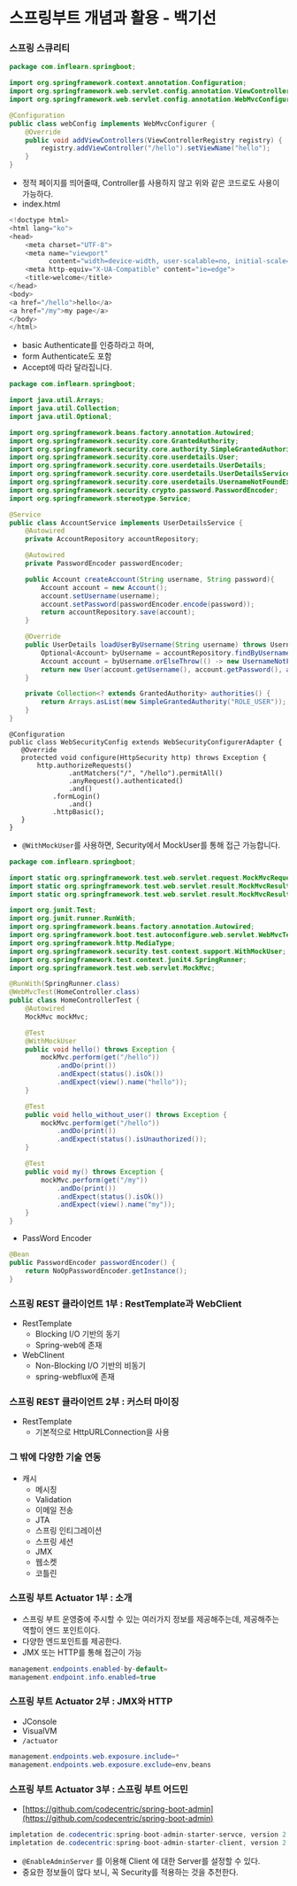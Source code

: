 # 스프링부트 개념과 활용 - 백기선

### 스프링 스큐리티

```java
package com.inflearn.springboot;

import org.springframework.context.annotation.Configuration;
import org.springframework.web.servlet.config.annotation.ViewControllerRegistry;
import org.springframework.web.servlet.config.annotation.WebMvcConfigurer;

@Configuration
public class webConfig implements WebMvcConfigurer {
    @Override
    public void addViewControllers(ViewControllerRegistry registry) {
        registry.addViewController("/hello").setViewName("hello");
    }
}
```

- 정적 페이지를 띄어줄때, Controller를 사용하지 않고 위와 같은 코드로도 사용이 가능하다.
- index.html

```java
<!doctype html>
<html lang="ko">
<head>
    <meta charset="UTF-8">
    <meta name="viewport"
          content="width=device-width, user-scalable=no, initial-scale=1.0, maximum-scale=1.0, minimum-scale=1.0">
    <meta http-equiv="X-UA-Compatible" content="ie=edge">
    <title>welcome</title>
</head>
<body>
<a href="/hello">hello</a>
<a href="/my">my page</a>
</body>
</html>
```

- basic Authenticate를 인증하라고 하며,
- form Authenticate도 포함
- Accept에 따라 달라집니다.

```java
package com.inflearn.springboot;

import java.util.Arrays;
import java.util.Collection;
import java.util.Optional;

import org.springframework.beans.factory.annotation.Autowired;
import org.springframework.security.core.GrantedAuthority;
import org.springframework.security.core.authority.SimpleGrantedAuthority;
import org.springframework.security.core.userdetails.User;
import org.springframework.security.core.userdetails.UserDetails;
import org.springframework.security.core.userdetails.UserDetailsService;
import org.springframework.security.core.userdetails.UsernameNotFoundException;
import org.springframework.security.crypto.password.PasswordEncoder;
import org.springframework.stereotype.Service;

@Service
public class AccountService implements UserDetailsService {
    @Autowired
    private AccountRepository accountRepository;

    @Autowired
    private PasswordEncoder passwordEncoder;

    public Account createAccount(String username, String password){
        Account account = new Account();
        account.setUsername(username);
        account.setPassword(passwordEncoder.encode(password));
        return accountRepository.save(account);
    }

    @Override
    public UserDetails loadUserByUsername(String username) throws UsernameNotFoundException {
        Optional<Account> byUsername = accountRepository.findByUsername(username);
        Account account = byUsername.orElseThrow(() -> new UsernameNotFoundException(""));
        return new User(account.getUsername(), account.getPassword(), authorities());
    }

    private Collection<? extends GrantedAuthority> authorities() {
        return Arrays.asList(new SimpleGrantedAuthority("ROLE_USER"));
    }
}
```

```
@Configuration
public class WebSecurityConfig extends WebSecurityConfigurerAdapter {
   @Override
   protected void configure(HttpSecurity http) throws Exception {
       http.authorizeRequests()
               .antMatchers("/", "/hello").permitAll()
               .anyRequest().authenticated()
               .and()
           .formLogin()
               .and()
           .httpBasic();
   }
}
```

- `@WithMockUser`를 사용하면, Security에서 MockUser를 통해 접근 가능합니다.

```java
package com.inflearn.springboot;

import static org.springframework.test.web.servlet.request.MockMvcRequestBuilders.*;
import static org.springframework.test.web.servlet.result.MockMvcResultHandlers.*;
import static org.springframework.test.web.servlet.result.MockMvcResultMatchers.*;

import org.junit.Test;
import org.junit.runner.RunWith;
import org.springframework.beans.factory.annotation.Autowired;
import org.springframework.boot.test.autoconfigure.web.servlet.WebMvcTest;
import org.springframework.http.MediaType;
import org.springframework.security.test.context.support.WithMockUser;
import org.springframework.test.context.junit4.SpringRunner;
import org.springframework.test.web.servlet.MockMvc;

@RunWith(SpringRunner.class)
@WebMvcTest(HomeController.class)
public class HomeControllerTest {
    @Autowired
    MockMvc mockMvc;

    @Test
    @WithMockUser
    public void hello() throws Exception {
        mockMvc.perform(get("/hello"))
            .andDo(print())
            .andExpect(status().isOk())
            .andExpect(view().name("hello"));
    }

    @Test
    public void hello_without_user() throws Exception {
        mockMvc.perform(get("/hello"))
            .andDo(print())
            .andExpect(status().isUnauthorized());
    }

    @Test
    public void my() throws Exception {
        mockMvc.perform(get("/my"))
            .andDo(print())
            .andExpect(status().isOk())
            .andExpect(view().name("my"));
    }
}
```

- PassWord Encoder

```java
@Bean
public PasswordEncoder passwordEncoder() {
	return NoOpPasswordEncoder.getInstance();
}
```

### 스프링 REST 클라이언트 1부 : RestTemplate과 WebClient

- RestTemplate
    - Blocking I/O 기반의 동기
    - Spring-web에 존재
- WebClinent
    - Non-Blocking I/O 기반의 비동기
    - spring-webflux에 존재

### 스프링 REST 클라이언트 2부 : 커스터 마이징

- RestTemplate
    - 기본적으로 HttpURLConnection을 사용

### 그 밖에 다양한 기술 연동

- 캐시
    - 메시징
    - Validation
    - 이메일 전송
    - JTA
    - 스프링 인티그레이션
    - 스프링 세션
    - JMX
    - 웹소켓
    - 코틀린

### 스프링 부트 Actuator 1부 : 소개

- 스프링 부트 운영중에 주시할 수 있는 여러가지 정보를 제공해주는데, 제공해주는 역할이 엔드 포인트이다.
- 다양한 엔드포인트를 제공한다.
- JMX 또는 HTTP를 통해 접근이 가능

```java
management.endpoints.enabled-by-default=
management.endpoint.info.enabled=true
```

### 스프링 부트 Actuator 2부 : JMX와 HTTP

- JConsole
- VisualVM
- `/actuator`

```java
management.endpoints.web.exposure.include=*
management.endpoints.web.exposure.exclude=env,beans
```

### 스프링 부트 Actuator 3부 : 스프링 부트 어드민

- [https://github.com/codecentric/spring-boot-admin](https://github.com/codecentric/spring-boot-admin)

```java
impletation de.codecentric:spring-boot-admin-starter-servce, version 2.0.1
impletation de.codecentric:spring-boot-admin-starter-client, version 2.0.1
```

- `@EnableAdminServer` 를 이용해 Client 에 대한 Server를 설정할 수 있다.
- 중요한 정보들이 많다 보니, 꼭 Security를 적용하는 것을 추천한다.